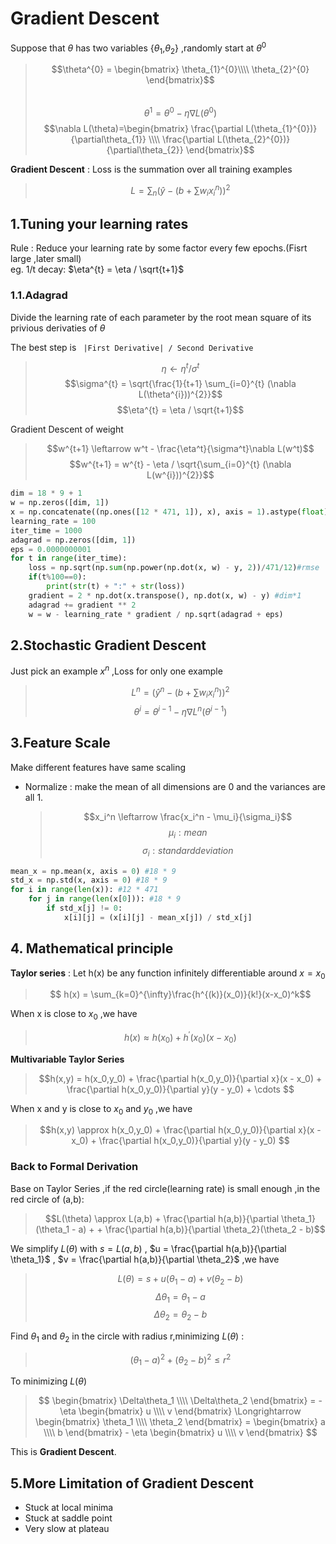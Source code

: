 # Gradient Descent 
Suppose that $\theta$ has two variables {$\theta_{1}$,$\theta_{2}$} ,randomly start at $\theta^{0}$ 
> $$\theta^{0} = \begin{bmatrix} 
\theta_{1}^{0}\\\\ \theta_{2}^{0} 
\end{bmatrix}$$  
> $$\theta^{1} = \theta^{0} - \eta\nabla L(\theta^{0})$$
> $$\nabla L(\theta)=\begin{bmatrix}
    \frac{\partial L(\theta_{1}^{0})}{\partial\theta_{1}} \\\\
    \frac{\partial L(\theta_{2}^{0})}{\partial\theta_{2}} 
\end{bmatrix}$$

**Gradient Descent** : Loss is the summation over all training examples
> $$L = \sum_{n} (\hat{y} - (b + \sum w_ix_i^n))^2$$

## 1.Tuning your learning rates
Rule : Reduce your learning rate by some factor every few epochs.(Fisrt large ,later small)  
eg. 1/t decay:  $\eta^{t} = \eta / \sqrt{t+1}$  

### 1.1.Adagrad
Divide the learning rate of each parameter by the root mean square of its privious derivaties of 
$\theta$

The best step is ` |First Derivative| / Second Derivative`  

> $$\eta \leftarrow \eta^{t} / \sigma^{t}$$
> $$\sigma^{t} = \sqrt{\frac{1}{t+1} \sum_{i=0}^{t} (\nabla L(\theta^{i}))^{2}}$$
> $$\eta^{t} = \eta / \sqrt{t+1}$$

Gradient Descent of weight
> $$w^{t+1} \leftarrow w^t - \frac{\eta^t}{\sigma^t}\nabla L(w^t)$$
> $$w^{t+1} = w^{t} - \eta / \sqrt{\sum_{i=0}^{t} (\nabla L(w^{i}))^{2}}$$

```python
dim = 18 * 9 + 1
w = np.zeros([dim, 1])
x = np.concatenate((np.ones([12 * 471, 1]), x), axis = 1).astype(float)
learning_rate = 100
iter_time = 1000
adagrad = np.zeros([dim, 1])
eps = 0.0000000001
for t in range(iter_time):
    loss = np.sqrt(np.sum(np.power(np.dot(x, w) - y, 2))/471/12)#rmse
    if(t%100==0):
        print(str(t) + ":" + str(loss))
    gradient = 2 * np.dot(x.transpose(), np.dot(x, w) - y) #dim*1
    adagrad += gradient ** 2
    w = w - learning_rate * gradient / np.sqrt(adagrad + eps)
```

## 2.Stochastic Gradient Descent
Just pick an example $x^n$ ,Loss for only one example
> $$L^n = ( \hat{y}^n - (b+\sum w_ix_i^n) )^2$$
> $$\theta^i = \theta^{i-1}- \eta\nabla L^n(\theta^{i-1})$$

## 3.Feature Scale
Make different features have same scaling
- Normalize : make the mean of all dimensions are 0 and the variances are all 1.
  > $$x_i^n \leftarrow \frac{x_i^n - \mu_i}{\sigma_i}$$
  > $$\mu_i : mean$$
  >$$\sigma_i : standard deviation$$

```python
mean_x = np.mean(x, axis = 0) #18 * 9 
std_x = np.std(x, axis = 0) #18 * 9 
for i in range(len(x)): #12 * 471
    for j in range(len(x[0])): #18 * 9 
        if std_x[j] != 0:
            x[i][j] = (x[i][j] - mean_x[j]) / std_x[j]
```

## 4. Mathematical principle
**Taylor series** : Let h(x) be any function infinitely differentiable around $x = x_0$
> $$ h(x) = \sum_{k=0}^{\infty}\frac{h^{(k)}(x_0)}{k!}(x-x_0)^k$$ 

When x is close to $x_0$ ,we have 
> $$ h(x) \approx h(x_0) + h^\prime(x_0)(x-x_0)$$

**Multivariable Taylor Series**
> $$h(x,y) = h(x_0,y_0) + \frac{\partial h(x_0,y_0)}{\partial x}(x - x_0) + \frac{\partial h(x_0,y_0)}{\partial y}(y - y_0) + \cdots $$

When x and y is close to $x_0$ and $y_0$ ,we have 
> $$h(x,y) \approx h(x_0,y_0) + \frac{\partial h(x_0,y_0)}{\partial x}(x - x_0) + \frac{\partial h(x_0,y_0)}{\partial y}(y - y_0) $$

### Back to Formal Derivation
Base on Taylor Series ,if the red circle(learning rate) is small enough ,in the red circle of (a,b):
> $$L(\theta) \approx L(a,b) + \frac{\partial h(a,b)}{\partial \theta_1}(\theta_1 - a) + + \frac{\partial h(a,b)}{\partial \theta_2}(\theta_2 - b)$$

We simplify $L(\theta)$ with $s = L(a,b)$ , $u = \frac{\partial h(a,b)}{\partial \theta_1}$ , $v = \frac{\partial h(a,b)}{\partial \theta_2}$ ,we have

> $$L(\theta) = s + u(\theta_1 - a) + v(\theta_2 -b)$$
> $$\Delta\theta_1 = \theta_1 - a$$
> $$\Delta\theta_2 = \theta_2 - b$$

Find $\theta_1$ and $\theta_2$ in the circle with radius r,minimizing $L(\theta)$ :
> $$(\theta_1 - a)^2 + (\theta_2 - b)^2 \leq r^2$$

To minimizing $L(\theta)$ 
> $$ \begin{bmatrix}
    \Delta\theta_1 \\\\ \Delta\theta_2
\end{bmatrix} = -\eta \begin{bmatrix}
    u \\\\ v
\end{bmatrix} \Longrightarrow \begin{bmatrix}
    \theta_1 \\\\ \theta_2
\end{bmatrix} = \begin{bmatrix}
    a \\\\ b
\end{bmatrix} - \eta \begin{bmatrix}
    u \\\\ v
\end{bmatrix}
$$

This is **Gradient Descent**.

## 5.More Limitation of Gradient Descent
- Stuck at local minima
- Stuck at saddle point
- Very slow at plateau
